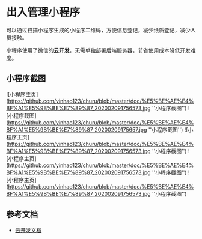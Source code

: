 # 出入管理小程序
可以通过扫描小程序生成的小程序二维码，方便信息登记，减少纸质登记，减少人员接触。

小程序使用了微信的**云开发**，无需单独部署后端服务器，节省使用成本降低开发难度。

## 小程序截图
![小程序主页](https://github.com/yinhao123/churu/blob/master/doc/%E5%BE%AE%E4%BF%A1%E5%9B%BE%E7%89%87_202002091756573.jpg ''小程序截图'')
![小程序截图](https://github.com/yinhao123/churu/blob/master/doc/%E5%BE%AE%E4%BF%A1%E5%9B%BE%E7%89%87_20200209175657.jpg ''小程序截图'')
![小程序主页](https://github.com/yinhao123/churu/blob/master/doc/%E5%BE%AE%E4%BF%A1%E5%9B%BE%E7%89%87_202002091756573.jpg ''小程序截图'')
![小程序主页](https://github.com/yinhao123/churu/blob/master/doc/%E5%BE%AE%E4%BF%A1%E5%9B%BE%E7%89%87_202002091756573.jpg ''小程序截图'')
![小程序主页](https://github.com/yinhao123/churu/blob/master/doc/%E5%BE%AE%E4%BF%A1%E5%9B%BE%E7%89%87_202002091756573.jpg ''小程序截图'')


## 参考文档

- [云开发文档](https://developers.weixin.qq.com/miniprogram/dev/wxcloud/basis/getting-started.html)

